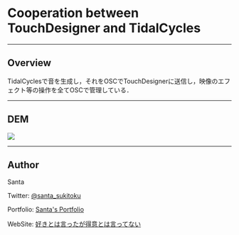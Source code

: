 # Cooperation between TouchDesigner and TidalCycles

---

## Overview

TidalCyclesで音を生成し，それをOSCでTouchDesignerに送信し，映像のエフェクト等の操作を全てOSCで管理している．

---

## DEM

[![](https://img.youtube.com/vi/2WaKzH38kZg/0.jpg)](https://www.youtube.com/watch?v=2WaKzH38kZg)

------

## Author

Santa

Twitter: [@santa_sukitoku](https://twitter.com/santa_sukitoku)

Portfolio: [Santa's Portfolio](https://sukitokuportfolio.wordpress.com/portfolio/)

WebSite: [好きとは言ったが得意とは言ってない](https://santasukitoku.wordpress.com/)

